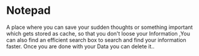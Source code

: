# Notepad
A place where you can save your sudden thoughts or something important which gets stored as cache, so that you don't loose your Information ,You can also find an efficient search box to search and find your information faster. Once you are done with your Data you can delete it..
